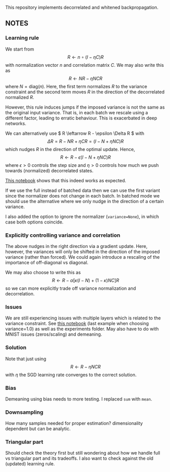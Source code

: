 This repository implements decorrelated and whitened backpropagation.



## NOTES

### Learning rule

We start from
$$
R \leftarrow n \circ (I - \eta C) R
$$
with normalization vector $n$ and correlation matrix $C$. We may also write this as
$$
R \leftarrow N R - \eta N C R
$$
where $N = \textrm{diag}(n)$. Here, the first term normalizes $R$ to the variance constraint and the second term moves $R$ in the direction of the decorrelated normalized $R$.

However, this rule induces jumps if the imposed variance is not the same as the original input variance. That is, in each batch we rescale using a different factor, leading to erratic behaviour. This is exacerbated in deep networks.

We can alternatively use
$
R \leftarrow R - \epsilon \Delta R
$
with 
$$
\Delta R = R - N R + \eta C R = (I - N + \eta N C) R
$$
which nudges $R$ in the direction of the optimal update. Hence,
$$
R \leftarrow R - \epsilon (I - N + \eta N C) R
$$
where $\epsilon > 0$ controls the step size and $\eta > 0$ controls how much we push towards (normalized) decorrelated states.

[This notebook](examples/decorrelation_analysis.ipynb) shows that this indeed works as expected.

If we use the full instead of batched data then we can use the first variant since the normalizer does not change in each batch. In batched mode we should use the alternative where we only nudge in the direction of a certain variance.

I also added the option to ignore the normalizer (```variance=None```), in which case both options coincide.

### Explicitly controlling variance and correlation

The above nudges in the right direction via a gradient update. Here, however, the variances will only be shifted in the direction of the imposed variance (rather than forced). We could again introduce a rescaling of the importance of off-diagonal vs diagonal.

We may also choose to write this as
$$
R \leftarrow R - \alpha \left[ \kappa (I - N) + (1-\kappa) N C \right] R
$$
so we can more explicitly trade off variance normalization and decorrelation.

### Issues

We are still experiencing issues with multiple layers which is related to the variance constraint. See [this notebook](examples/train_analysis.ipynb) (last example when choosing variance=1.0) as well as the experiments folder. May also have to do with MNIST issues (zeros/scaling) and demeaning.

### Solution

Note that just using
$$
R \leftarrow R - \eta N C R
$$
with $\eta$ the SGD learning rate converges to the correct solution.

### Bias

Demeaning using bias needs to more testing. I replaced ```sum``` with ```mean```.

### Downsampling

How many samples needed for proper estimation? dimensionality dependent but can be analytic.

### Triangular part

Should check the theory first but still wondering about how we handle full vs triangular part and its tradeoffs. I also want to check against the old (updated) learning rule.
